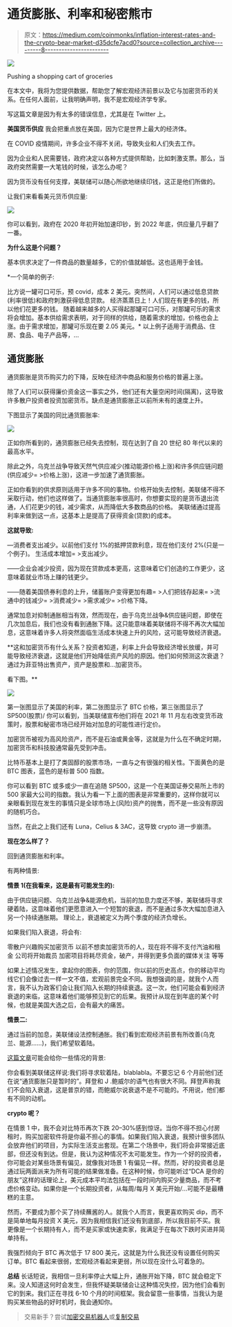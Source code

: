 # 通货膨胀、利率和秘密熊市

> 原文：<https://medium.com/coinmonks/inflation-interest-rates-and-the-crypto-bear-market-d35dcfe7acd0?source=collection_archive---------8----------------------->

![](img/f223d2c63621b8ffb2b800d8980dc5f9.png)

Pushing a shopping cart of groceries

在本文中，我将为您提供数据，帮助您了解宏观经济前景以及它与加密货币的关系。在任何人面前，让我明确声明，我不是宏观经济学专家。

写这篇文章是因为有太多的错误信息，尤其是在 Twitter 上。

**美国货币供应** 我会把重点放在美国，因为它是世界上最大的经济体。

在 COVID 疫情期间，许多企业不得不关闭，导致失业和人们失去工作。

因为企业和人民需要钱，政府决定以各种方式提供帮助，比如刺激支票。那么，当政府突然需要一大笔钱的时候，该怎么办呢？

因为货币没有任何支撑，美联储可以随心所欲地继续印钱，这正是他们所做的。

让我们来看看美元货币供应量:

![](img/9216bf81afcecee653baee621550c0de.png)

你可以看到，政府在 2020 年初开始加速印钞，到 2022 年底，供应量几乎翻了一番。

**为什么这是个问题？**

基本供求决定了一件商品的数量越多，它的价值就越低。这也适用于金钱。

*一个简单的例子:

比方说一罐可口可乐，预 covid，成本 2 美元。突然间，人们可以通过低息贷款(利率很低)和政府刺激获得低息贷款。
经济蒸蒸日上！人们现在有更多的钱，所以他们花更多的钱。
随着越来越多的人买得起那罐可口可乐，对那罐可乐的需求将会增加。基本供给需求表明，对于同样的供给，随着需求的增加，价格也会上涨。由于需求增加，那罐可乐现在要 2.05 美元。* 以上例子适用于消费品、住房、食品、电子产品等，…

## 通货膨胀

通货膨胀是货币购买力的下降，反映在经济中商品和服务价格的普遍上涨。

除了人们可以获得廉价资金这一事实之外，他们还有大量空闲时间(隔离)，这导致许多散户投资者投资加密货币。缺点是通货膨胀正以前所未有的速度上升。

下图显示了美国的同比通货膨胀率:

![](img/7e214a4048e18cd793df28ebab434b85.png)

正如你所看到的，通货膨胀已经失去控制，现在达到了自 20 世纪 80 年代以来的最高水平。

除此之外，乌克兰战争导致天然气供应减少(推动能源价格上涨)和许多供应链问题(供应减少= >价格上涨)，这进一步加速了通货膨胀。

正如你看到的供求原则适用于许多不同的事物。价格开始失去控制，美联储不得不采取行动，他们也这样做了。当通货膨胀率很高时，你想要实现的是货币退出流通，人们花更少的钱，减少需求，从而降低大多数商品的价格。
美联储通过提高利率来做到这一点，这基本上是提高了获得资金(贷款)的成本。

**这就导致:**

—消费者支出减少。以前他们支付 1%的抵押贷款利息，现在他们支付 2%(只是一个例子)。
生活成本增加= >支出减少。

——企业会减少投资，因为现在贷款成本更高，这意味着它们创造的工作更少，这意味着就业市场上赚的钱更少。

——随着美国债券利息的上升，储蓄账户变得更加有趣= >人们把钱存起来= >流通中的钱减少= >消费减少= >需求减少= >价格下降。

通常加息对抑制通胀相当有效，然而现在，由于乌克兰战争&供应链问题，即使在几次加息后，我们也没有看到通胀下降。这只能意味着美联储将不得不再次大幅加息，这意味着许多人将突然面临生活成本快速上升的风险，这可能导致经济衰退。

**这和加密货币有什么关系？投资者知道，利率上升会导致经济增长放缓，并可能导致经济衰退，这就是他们开始降低资产风险的原因。他们如何预测这次衰退？
通过为菲亚特出售资产，资产是股票和…加密货币。

看下图。**

![](img/433bdab216fa86ff02f8d7d9924f5b98.png)

第一张图显示了美国的利率，第二张图显示了 BTC 价格，第三张图显示了 SP500(股票)/
你可以看到，当美联储宣布他们将在 2021 年 11 月左右改变货币政策时，股票和秘密市场已经开始对加息的可能性进行定价。

加密货币被视为高风险资产，而不是石油或黄金等，这就是为什么在不确定时期，加密货币和科技股通常最先受到冲击。

比特币基本上是打了类固醇的股票市场，一直与之有很强的相关性。下面黄色的是 BTC 图表，蓝色的是标普 500 指数。

你可以看到 BTC 或多或少一直在追随 SP500，这是一个在美国证券交易所上市的 500 家最大公司的指数。我认为看一下上面的图表是非常重要的，这样你就可以亲眼看到现在发生的事情只是全球市场上(风险)资产的抛售，而不是一些没有原因的随机巧合。

当然，在此之上我们还有 Luna，Celius & 3AC，这导致 crypto 进一步崩溃。

**现在怎么样了？**

回到通货膨胀和利率。

有两种情景:

**情景 1(在我看来，这是最有可能发生的):**

由于供应链问题、乌克兰战争&能源危机，当前的加息力度还不够，美联储将寻求硬着陆，这意味着他们更愿意进入一个短暂的衰退，而不是通过多次大幅加息进入另一个持续通胀期。
理论上，衰退被定义为两个季度的经济负增长。

如果我们陷入衰退，将会有:

零散户兴趣购买加密货币
以前不想卖加密货币的人，现在将不得不支付汽油和租金
公司将开始裁员
加密项目将耗尽资金，破产，并得到更多负面的媒体关注
等等

如果上述情况发生，拿起你的图表，你的范围，你以前的历史高点，你的移动平均线它们会像过去一样一文不值，宏观前景完全不同。我想强调的是，就我个人而言，我不认为政客们会让我们陷入长期的持续衰退。这一次，他们可能会看到经济衰退的来临，这意味着他们能够预见到它的后果。我预计从现在到年底的某个时候，也就是美国大选之后，会有最大的痛苦。

**情景二:**

通过当前的加息，美联储设法控制通胀。我们看到宏观经济前景有所改善(乌克兰、能源……)，我们希望软着陆。

[这篇文章](https://finance.yahoo.com/news/federal-reserve-officials-start-to-embrace-the-possibility-of-a-recession-195057641.html?soc_src=social-sh&soc_trk=tw&tsrc=twtr&guccounter=1&guce_referrer=aHR0cHM6Ly90LmNvLw&guce_referrer_sig=AQAAAELTHkoQbcHo7ckVI7Rgs7fksfhpMG5iexTC5z964Clu0SApdJ8sBdKUix0qFqgHR2arJIE9xYSi3wrwy_7XvaaFa1AX5pmKKK_m0MHXejCX2MKFlFPn8ozUShKnSxA6AoyEQxcTnRcp5cked5bHWVwJ5D0YK7GZJbkaLoviAI7m)可能会给你一些情况的背景:

你会看到美联储这样说:我们将寻求软着陆，blablabla。不要忘记 6 个月前他们还在说“通货膨胀只是暂时的”。拜登和 J .鲍威尔的语气也有很大不同。拜登声称我们不会陷入衰退，这是普京的错，而鲍威尔说衰退不是不可能的。不用说，他们都有不同的动机。

**crypto 呢？**

在情景 1 中，我不会对比特币再次下跌 20–30%感到惊讶。当你不得不担心付房租时，购买加密软件将是你最不担心的事情。如果我们陷入衰退，我预计很多团队会放弃他们的项目，为实际生活支出套现。在第二个场景中，我们将会非常接近底部，但还没有到达。但是，我认为这种情况不太可能发生。作为一个好的投资者，你可能会对某些场景有偏见，就像我对场景 1 有偏见一样。然而，好的投资者总是通过玩两面派来为所有可能的结果做准备。在这种时候，你可能听过“DCA 是你的朋友”这样的话理论上，美元成本平均法包括在一段时间内购买少量商品，而不考虑价格变动。如果你是一个长期投资者，从每周/每月 X 美元开始/…可能不是最糟糕的主意。

然而，不要成为那个买了持续蘸酱的人。就我个人而言，我更喜欢购买 dip，而不是简单地每月投资 X 美元，因为我相信我们还没有到底部，所以我目前不买。我更像是一个长期持有人，而不是买家或快速卖家，我满足于在每次下跌时买进并简单持有。

我强烈倾向于 BTC 再次低于 17 800 美元，这就是为什么我还没有设置任何购买订单。BTC 看起来很弱，宏观经济看起来更弱，所以现在没什么可着急的。

**总结** 
长话短说，我相信一旦利率停止大幅上升，通胀开始下降，BTC 就会稳定下来。没人知道这何时会发生，但我怀疑美联储会让这种情况失控，因为他们会看到它的到来。我们正在寻找 6-10 个月的时间框架。我会留意一些事情，当我认为是购买某些物品的好时机时，我会通知你。

> 交易新手？尝试[加密交易机器人](/coinmonks/crypto-trading-bot-c2ffce8acb2a)或[复制交易](/coinmonks/top-10-crypto-copy-trading-platforms-for-beginners-d0c37c7d698c)